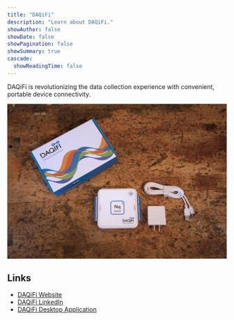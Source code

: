 ```yaml
---
title: "DAQiFi"
description: "Learn about DAQiFi."
showAuthor: false
showDate: false
showPagination: false
showSummary: true
cascade:
  showReadingTime: false
---
```


DAQiFi is revolutionizing the data collection experience with convenient, portable device connectivity.

![Nyquist](nyquist.jpg)

## Links

- [DAQiFi Website](https://daqifi.com/)
 - [DAQiFi LinkedIn](https://www.linkedin.com/company/daqifi/about/)
 - [DAQiFi Desktop Application](https://github.com/daqifi/daqifi-desktop)
